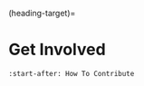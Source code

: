 (heading-target)=
# Get Involved
```{include} ../CONTRIBUTING.md
:start-after: How To Contribute
```
